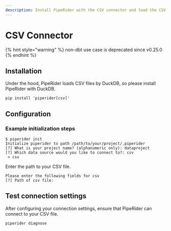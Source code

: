 ```yaml
---
description: Install PipeRider with the CSV connector and load the CSV file .
---
```


# CSV Connector

{% hint style="warning" %}
non-dbt use case is deprecated since v0.25.0
{% endhint %}

## Installation

Under the hood, PipeRider loads CSV files by DuckDB, so please install PipeRider with DuckDB.

```
pip install 'piperider[csv]'
```

## Configuration

### Example initialization steps

```
$ piperider init
Initialize piperider to path /path/to/your/project/.piperider
[?] What is your project name? (alphanumeric only): dataproject
[?] Which data source would you like to connect to?: csv
 > csv
```

Enter the path to your CSV file.

```
Please enter the following fields for csv
[?] Path of csv file:
```

## Test connection settings

After configuring your connection settings, ensure that PipeRider can connect to your CSV file.

```
piperider diagnose
```
